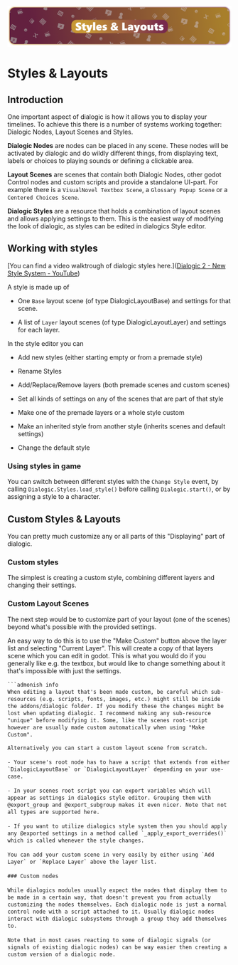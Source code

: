 ![header_text_syntax](media/headers/styles_and_layouts.png)
# Styles & Layouts

## Introduction

One important aspect of dialogic is how it allows you to display your timelines. To achieve this there is a number of systems working together: Dialogic Nodes, Layout Scenes and Styles.

**Dialogic Nodes** are nodes can be placed in any scene. These nodes will be activated by dialogic and do wildly different things, from displaying text, labels or choices to playing sounds or defining a clickable area.

**Layout Scenes** are scenes that contain both Dialogic Nodes, other godot Control nodes and custom scripts and provide a standalone UI-part. For example there is a `VisualNovel Textbox Scene`, a `Glossary Popup Scene` or a `Centered Choices Scene`.

**Dialogic Styles** are a resource that holds a combination of layout scenes and allows applying settings to them. This is the easiest way of modifying the look of dialogic, as styles can be edited in dialogics Style editor.

## Working with styles

[You can find a video walktrough of dialogic styles here.]([Dialogic 2 - New Style System - YouTube](https://www.youtube.com/watch?v=TLnzSzqBwu4))

A style is made up of

- One `Base` layout scene (of type DialogicLayoutBase) and settings for that scene.

- A list of `Layer` layout scenes (of type DialogicLayoutLayer) and settings for each layer.

In the style editor you can

- Add new styles (either starting empty or from a premade style)

- Rename Styles

- Add/Replace/Remove layers (both premade scenes and custom scenes)

- Set all kinds of settings on any of the scenes that are part of that style

- Make one of the premade layers or a whole style custom

- Make an inherited style from another style (inherits scenes and default settings)

- Change the default style

### Using styles in game

You can switch between different styles with the `Change Style` event, by calling `Dialogic.Styles.load_style()` before calling `Dialogic.start()`, or by assigning a style to a character.

## Custom Styles & Layouts

You can pretty much customize any or all parts of this "Displaying" part of dialogic.

### Custom styles

The simplest is creating a custom style, combining different layers and changing their settings.

### Custom Layout Scenes

The next step would be to customize part of your layout (one of the scenes) beyond what's possible with the provided settings.

An easy way to do this is to use the "Make Custom" button above the layer list and selecting "Current Layer". This will create a copy of that layers scene which you can edit in godot. This is what you would do if you generally like e.g. the textbox, but would like to change something about it that's impossible with just the settings.

```
```admonish info
When editing a layout that's been made custom, be careful which sub-resources (e.g. scripts, fonts, images, etc.) might still be inside the addons/dialogic folder. If you modify these the changes might be lost when updating dialogic. I recommend making any sub-resource "unique" before modifying it. Some, like the scenes root-script however are usually made custom automatically when using "Make Custom".
```

```
Alternatively you can start a custom layout scene from scratch. 

- Your scene's root node has to have a script that extends from either `DialogicLayoutBase` or `DialogicLayoutLayer` depending on your use-case. 

- In your scenes root script you can export variables which will appear as settings in dialogics style editor. Grouping them with @export_group and @export_subgroup makes it even nicer. Note that not all types are supported here. 

- If you want to utilize dialogics style system then you should apply any @exported settings in a method called `_apply_export_overrides()` which is called whenever the style changes. 

You can add your custom scene in very easily by either using `Add Layer` or `Replace Layer` above the layer list.

### Custom nodes

While dialogics modules usually expect the nodes that display them to be made in a certain way, that doesn't prevent you from actually customizing the nodes themselves. Each dialogic node is just a normal control node with a script attached to it. Usually dialogic nodes interact with dialogic subsystems through a group they add themselves to.

Note that in most cases reacting to some of dialogic signals (or signals of existing dialogic nodes) can be way easier then creating a custom version of a dialogic node.
```
